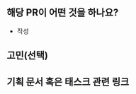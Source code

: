 <!---
pr title format 지키기: [cateogry] title
- feature: 기능 개발 및 테스트 코드 작성
- refactor: 기존 기능의 로직 변경 없이 코드 개선
- test: 테스트 코드만 추가
- fix: 에러 해결 작업
- style: 포맷팅 혹은 린팅 작업
- etc: 기타 나머지 작업
-->

## 해당 PR이 어떤 것을 하나요?
<!---3줄 이내로 작성-->
- 작성

## 고민(선택)
<!---3가지 이내로 작성-->

## 기획 문서 혹은 태스크 관련 링크
<!---노션 링크 혹은 이슈-->
